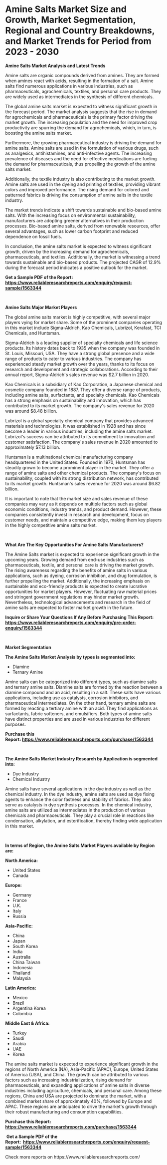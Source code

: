 <p><h1>Amine Salts Market Size and Growth, Market Segmentation, Regional and Country Breakdowns, and Market Trends for Period from 2023 -  2030</h1></p><p><strong>Amine Salts Market Analysis and Latest Trends</strong></p>
<p><p>Amine salts are organic compounds derived from amines. They are formed when amines react with acids, resulting in the formation of a salt. Amine salts find numerous applications in various industries, such as pharmaceuticals, agrochemicals, textiles, and personal care products. They are widely used as intermediates in the synthesis of different chemicals.</p><p>The global amine salts market is expected to witness significant growth in the forecast period. The market analysis suggests that the rise in demand for agrochemicals and pharmaceuticals is the primary factor driving the market growth. The increasing population and the need for improved crop productivity are spurring the demand for agrochemicals, which, in turn, is boosting the amine salts market.</p><p>Furthermore, the growing pharmaceutical industry is driving the demand for amine salts. Amine salts are used in the formulation of various drugs, such as analgesics, antihistamines, and anti-infective agents. The increasing prevalence of diseases and the need for effective medications are fueling the demand for pharmaceuticals, thus propelling the growth of the amine salts market.</p><p>Additionally, the textile industry is also contributing to the market growth. Amine salts are used in the dyeing and printing of textiles, providing vibrant colors and improved performance. The rising demand for colored and patterned fabrics is driving the consumption of amine salts in the textile industry.</p><p>The market trends indicate a shift towards sustainable and bio-based amine salts. With the increasing focus on environmental sustainability, manufacturers are adopting greener alternatives in their production processes. Bio-based amine salts, derived from renewable resources, offer several advantages, such as lower carbon footprint and reduced dependence on fossil fuels.</p><p>In conclusion, the amine salts market is expected to witness significant growth, driven by the increasing demand for agrochemicals, pharmaceuticals, and textiles. Additionally, the market is witnessing a trend towards sustainable and bio-based products. The projected CAGR of 12.9% during the forecast period indicates a positive outlook for the market.</p></p>
<p><strong>Get a Sample PDF of the Report:&nbsp; <a href="https://www.reliableresearchreports.com/enquiry/request-sample/1563344">https://www.reliableresearchreports.com/enquiry/request-sample/1563344</a></strong></p>
<p>&nbsp;</p>
<p><strong>Amine Salts Major Market Players</strong></p>
<p><p>The global amine salts market is highly competitive, with several major players vying for market share. Some of the prominent companies operating in this market include Sigma-Aldrich, Kao Chemicals, Lubrizol, Kerafast, TCI Chemicals, and Huntsman.</p><p>Sigma-Aldrich is a leading supplier of specialty chemicals and life science products. Its history dates back to 1935 when the company was founded in St. Louis, Missouri, USA. They have a strong global presence and a wide range of products to cater to various industries. The company has experienced steady market growth over the years, thanks to its focus on research and development and strategic collaborations. According to their annual report, Sigma-Aldrich's sales revenue was $2.7 billion in 2020.</p><p>Kao Chemicals is a subsidiary of Kao Corporation, a Japanese chemical and cosmetic company founded in 1887. They offer a diverse range of products, including amine salts, surfactants, and specialty chemicals. Kao Chemicals has a strong emphasis on sustainability and innovation, which has contributed to its market growth. The company's sales revenue for 2020 was around $8.48 billion.</p><p>Lubrizol is a global specialty chemical company that provides advanced materials and technologies. It was established in 1928 and has since become a leader in various industries, including the amine salts market. Lubrizol's success can be attributed to its commitment to innovation and customer satisfaction. The company's sales revenue in 2020 amounted to approximately $7.13 billion.</p><p>Huntsman is a multinational chemical manufacturing company headquartered in the United States. Founded in 1970, Huntsman has steadily grown to become a prominent player in the market. They offer a range of amine salts and other chemical products. The company's focus on sustainability, coupled with its strong distribution network, has contributed to its market growth. Huntsman's sales revenue for 2020 was around $6.82 billion.</p><p>It is important to note that the market size and sales revenue of these companies may vary as it depends on multiple factors such as global economic conditions, industry trends, and product demand. However, these companies consistently invest in research and development, focus on customer needs, and maintain a competitive edge, making them key players in the highly competitive amine salts market.</p></p>
<p>&nbsp;</p>
<p><strong>What Are The Key Opportunities For Amine Salts Manufacturers?</strong></p>
<p><p>The Amine Salts market is expected to experience significant growth in the upcoming years. Growing demand from end-use industries such as pharmaceuticals, textile, and personal care is driving the market growth. The rising awareness regarding the benefits of amine salts in various applications, such as dyeing, corrosion inhibition, and drug formulation, is further propelling the market. Additionally, the increasing emphasis on sustainable and eco-friendly products is expected to create lucrative opportunities for market players. However, fluctuating raw material prices and stringent government regulations may hinder market growth. Nevertheless, technological advancements and research in the field of amine salts are expected to foster market growth in the future.</p></p>
<p><strong>Inquire or Share Your Questions If Any Before Purchasing This Report: <a href="https://www.reliableresearchreports.com/enquiry/pre-order-enquiry/1563344">https://www.reliableresearchreports.com/enquiry/pre-order-enquiry/1563344</a></strong></p>
<p>&nbsp;</p>
<p><strong>Market Segmentation</strong></p>
<p><strong>The Amine Salts Market Analysis by types is segmented into:</strong></p>
<p><ul><li>Diamine</li><li>Ternary Amine</li></ul></p>
<p><p>Amine salts can be categorized into different types, such as diamine salts and ternary amine salts. Diamine salts are formed by the reaction between a diamine compound and an acid, resulting in a salt. These salts have various applications, including use as catalysts, corrosion inhibitors, and pharmaceutical intermediates. On the other hand, ternary amine salts are formed by reacting a tertiary amine with an acid. They find applications as surfactants, fabric softeners, and emulsifiers. Both types of amine salts have distinct properties and are used in various industries for different purposes.</p></p>
<p><strong>Purchase this Report:&nbsp;<a href="https://www.reliableresearchreports.com/purchase/1563344">https://www.reliableresearchreports.com/purchase/1563344</a></strong></p>
<p>&nbsp;</p>
<p><strong>The Amine Salts Market Industry Research by Application is segmented into:</strong></p>
<p><ul><li>Dye Industry</li><li>Chemical Industry</li></ul></p>
<p><p>Amine salts have several applications in the dye industry as well as the chemical industry. In the dye industry, amine salts are used as dye fixing agents to enhance the color fastness and stability of fabrics. They also serve as catalysts in dye synthesis processes. In the chemical industry, amine salts are utilized as intermediates in the production of various chemicals and pharmaceuticals. They play a crucial role in reactions like condensation, alkylation, and esterification, thereby finding wide application in this market.</p></p>
<p>&nbsp;</p>
<p><strong>In terms of Region, the Amine Salts Market Players available by Region are:</strong></p>
<p>
    <p> <strong> North America: </strong>
        <ul>
            <li>United States</li>
            <li>Canada</li>
        </ul>
        </p> 
    <p> <strong> Europe: </strong>
        <ul>
            <li>Germany</li>
            <li>France</li>
            <li>U.K.</li>
            <li>Italy</li>
            <li>Russia</li>
        </ul>
        </p> 
    <p> <strong> Asia-Pacific: </strong>
        <ul>
            <li>China</li>
            <li>Japan</li>
            <li>South Korea</li>
            <li>India</li>
            <li>Australia</li>
            <li>China Taiwan</li>
            <li>Indonesia</li>
            <li>Thailand</li>
            <li>Malaysia</li>
        </ul>
        </p> 
    <p> <strong> Latin America: </strong>
        <ul>
            <li>Mexico</li>
            <li>Brazil</li>
            <li>Argentina Korea</li>
            <li>Colombia</li>
        </ul>
        </p> 
    <p> <strong> Middle East & Africa: </strong>
        <ul>
            <li>Turkey</li>
            <li>Saudi</li>
            <li>Arabia</li>
            <li>UAE</li>
            <li>Korea</li>
        </ul>
    </p>
    </p>
<p><p>The amine salts market is expected to experience significant growth in the regions of North America (NA), Asia-Pacific (APAC), Europe, United States of America (USA), and China. The growth can be attributed to various factors such as increasing industrialization, rising demand for pharmaceuticals, and expanding applications of amine salts in diverse industries including agriculture, chemicals, and personal care. Among these regions, China and USA are projected to dominate the market, with a combined market share of approximately 40%, followed by Europe and APAC. These regions are anticipated to drive the market's growth through their robust manufacturing and consumption capabilities.</p></p>
<p><strong>Purchase this Report: <a href="https://www.reliableresearchreports.com/purchase/1563344">https://www.reliableresearchreports.com/purchase/1563344</a></strong></p>
<p>&nbsp;<strong>Get a Sample PDF of the Report:&nbsp;&nbsp;<a href="https://www.reliableresearchreports.com/enquiry/request-sample/1563344">https://www.reliableresearchreports.com/enquiry/request-sample/1563344</a></strong></p>
<p><strong></strong></p>
<p>Check more reports on https://www.reliableresearchreports.com/</p>